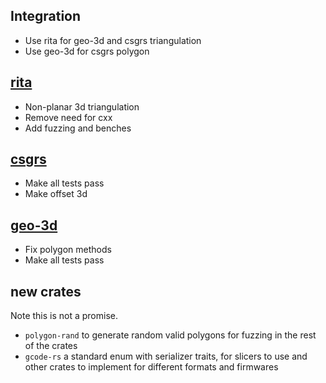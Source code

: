 ## Integration
- Use rita for geo-3d and csgrs triangulation
- Use geo-3d for csgrs polygon
## [rita](https://github.com/glennDittmann/rita)
- Non-planar 3d triangulation
- Remove need for cxx
- Add fuzzing and benches
## [csgrs](https://github.com/timschmidt/csgrs)
- Make all tests pass
- Make offset 3d
## [geo-3d](https://github.com/TimTheBig/geo-3d)
- Fix polygon methods
- Make all tests pass
## new crates
Note this is not a promise.
- `polygon-rand` to generate random valid polygons for fuzzing in the rest of the crates
- `gcode-rs` a standard enum with serializer traits, for slicers to use and other crates to implement for different formats and firmwares

